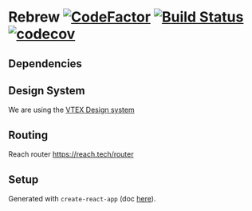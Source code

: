 # Rebrew [![CodeFactor](https://www.codefactor.io/repository/github/carvallegro/rebrew/badge)](https://www.codefactor.io/repository/github/carvallegro/rebrew) [![Build Status](https://travis-ci.com/carvallegro/rebrew.svg?branch=master)](https://travis-ci.com/carvallegro/rebrew) [![codecov](https://codecov.io/gh/carvallegro/rebrew/branch/master/graph/badge.svg)](https://codecov.io/gh/carvallegro/rebrew)

## Dependencies

## Design System 

We are using the [VTEX Design system](https://styleguide.vtex.com/)

## Routing

Reach router https://reach.tech/router 

## Setup

Generated with `create-react-app` (doc [here](./CREATE-REACT-APP.md)).